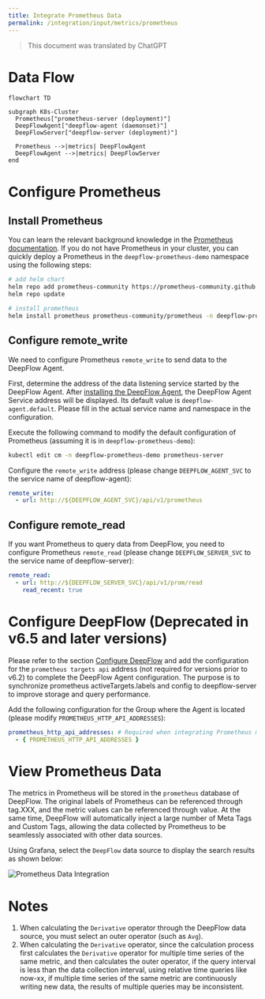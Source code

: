 ```yaml
---
title: Integrate Prometheus Data
permalink: /integration/input/metrics/prometheus
---
```


> This document was translated by ChatGPT

# Data Flow

```mermaid
flowchart TD

subgraph K8s-Cluster
  Prometheus["prometheus-server (deployment)"]
  DeepFlowAgent["deepflow-agent (daemonset)"]
  DeepFlowServer["deepflow-server (deployment)"]

  Prometheus -->|metrics| DeepFlowAgent
  DeepFlowAgent -->|metrics| DeepFlowServer
end
```

# Configure Prometheus

## Install Prometheus

You can learn the relevant background knowledge in the [Prometheus documentation](https://prometheus.io/docs/introduction/overview/).
If you do not have Prometheus in your cluster, you can quickly deploy a Prometheus in the `deepflow-prometheus-demo` namespace using the following steps:

```bash
# add helm chart
helm repo add prometheus-community https://prometheus-community.github.io/helm-charts
helm repo update

# install prometheus
helm install prometheus prometheus-community/prometheus -n deepflow-prometheus-demo --create-namespace
```

## Configure remote_write

We need to configure Prometheus `remote_write` to send data to the DeepFlow Agent.

First, determine the address of the data listening service started by the DeepFlow Agent. After [installing the DeepFlow Agent](../../../ce-install/single-k8s/), the DeepFlow Agent Service address will be displayed. Its default value is `deepflow-agent.default`. Please fill in the actual service name and namespace in the configuration.

Execute the following command to modify the default configuration of Prometheus (assuming it is in `deepflow-prometheus-demo`):

```bash
kubectl edit cm -n deepflow-prometheus-demo prometheus-server
```

Configure the `remote_write` address (please change `DEEPFLOW_AGENT_SVC` to the service name of deepflow-agent):

```yaml
remote_write:
  - url: http://${DEEPFLOW_AGENT_SVC}/api/v1/prometheus
```

## Configure remote_read

If you want Prometheus to query data from DeepFlow, you need to configure Prometheus `remote_read` (please change `DEEPFLOW_SERVER_SVC` to the service name of deepflow-server):

```yaml
remote_read:
  - url: http://${DEEPFLOW_SERVER_SVC}/api/v1/prom/read
    read_recent: true
```

# Configure DeepFlow (Deprecated in v6.5 and later versions)

Please refer to the section [Configure DeepFlow](../tracing/opentelemetry/#配置-deepflow) and add the configuration for the `prometheus targets api` address (not required for versions prior to v6.2) to complete the DeepFlow Agent configuration. The purpose is to synchronize prometheus activeTargets.labels and config to deepflow-server to improve storage and query performance.

Add the following configuration for the Group where the Agent is located (please modify `PROMETHEUS_HTTP_API_ADDRESSES`):

```yaml
prometheus_http_api_addresses: # Required when integrating Prometheus metrics
  - { PROMETHEUS_HTTP_API_ADDRESSES }
```

# View Prometheus Data

The metrics in Prometheus will be stored in the `prometheus` database of DeepFlow.
The original labels of Prometheus can be referenced through tag.XXX, and the metric values can be referenced through value.
At the same time, DeepFlow will automatically inject a large number of Meta Tags and Custom Tags, allowing the data collected by Prometheus to be seamlessly associated with other data sources.

Using Grafana, select the `DeepFlow` data source to display the search results as shown below:

![Prometheus Data Integration](https://yunshan-guangzhou.oss-cn-beijing.aliyuncs.com/pub/pic/20231003651c19e6684d1.png)

# Notes

1. When calculating the `Derivative` operator through the DeepFlow data source, you must select an outer operator (such as `Avg`).
2. When calculating the `Derivative` operator, since the calculation process first calculates the `Derivative` operator for multiple time series of the same metric, and then calculates the outer operator, if the query interval is less than the data collection interval, using relative time queries like now-xx, if multiple time series of the same metric are continuously writing new data, the results of multiple queries may be inconsistent.